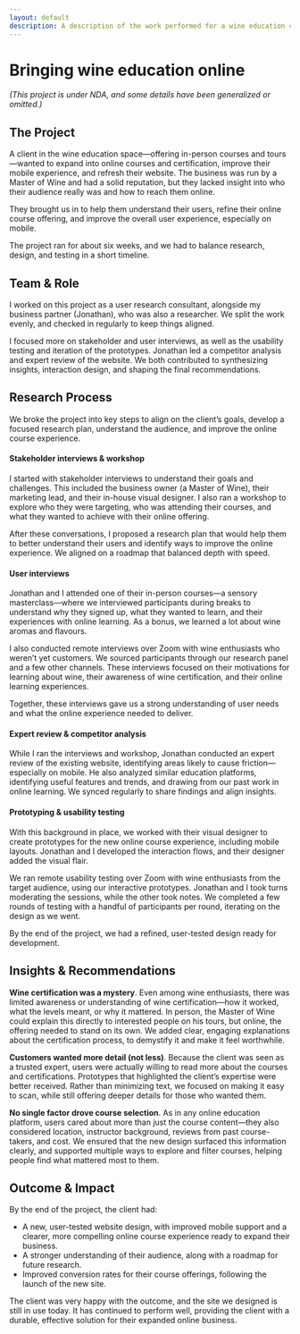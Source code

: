 ```yaml
---
layout: default
description: A description of the work performed for a wine education company.
---
```


<div class="row case-study justify-content-center">
  <div class="col-12 col-sm-8 offset-sm-2">
    <h1>Bringing wine education online</h1>
  </div>
</div>

<div class="row case-study justify-content-center">
  <div class="col-10 offset-1 col-sm-10 offset-sm-1 col-md-8 offset-md-2 col-lg-8 offset-lg-2">
    <p><em>(This project is under NDA, and some details have been generalized or omitted.)</em></p>
    <h2>The Project</h2>
    <p>A client in the wine education space&mdash;offering in-person courses and tours&mdash;wanted to expand into online courses and certification, improve their mobile experience, and refresh their website. The business was run by a Master of Wine and had a solid reputation, but they lacked insight into who their audience really was and how to reach them online.</p>
    <p>They brought us in to help them understand their users, refine their online course offering, and improve the overall user experience, especially on mobile.</p>
    <p>The project ran for about six weeks, and we had to balance research, design, and testing in a short timeline.</p>
  </div>
</div>

<div class="row case-study justify-content-center">
  <div class="col-10 offset-1 col-sm-10 offset-sm-1 col-md-8 offset-md-2 col-lg-8 offset-lg-2">
    <h2>Team &amp; Role</h2>
    <p>I worked on this project as a user research consultant, alongside my business partner (Jonathan), who was also a researcher. We split the work evenly, and checked in regularly to keep things aligned.</p>
    <p>I focused more on stakeholder and user interviews, as well as the usability testing and iteration of the prototypes. Jonathan led a competitor analysis and expert review of the website. We both contributed to synthesizing insights, interaction design, and shaping the final recommendations.</p>
  </div>
</div>

<div class="row case-study justify-content-center">
  <div class="col-10 offset-1 col-sm-10 offset-sm-1 col-md-8 offset-md-2 col-lg-8 offset-lg-2">
    <h2>Research Process</h2>
    <p>We broke the project into key steps to align on the client’s goals, develop a focused research plan, understand the audience, and improve the online course experience.</p>
    <h4>Stakeholder interviews &amp; workshop</h4>
    <p>I started with stakeholder interviews to understand their goals and challenges. This included the business owner (a Master of Wine), their marketing lead, and their in-house visual designer. I also ran a workshop to explore who they were targeting, who was attending their courses, and what they wanted to achieve with their online offering. </p>
    <p>After these conversations, I proposed a research plan that would help them to better understand their users and identify ways to improve the online experience. We aligned on a roadmap that balanced depth with speed.</p>
    <h4>User interviews</h4>
    <p>Jonathan and I attended one of their in-person courses&mdash;a sensory masterclass&mdash;where we interviewed participants during breaks to understand why they signed up, what they wanted to learn, and their experiences with online learning. As a bonus, we learned a lot about wine aromas and flavours.</p>
    <p>I also conducted remote interviews over Zoom with wine enthusiasts who weren’t yet customers. We sourced participants through our research panel and a few other channels. These interviews focused on their motivations for learning about wine, their awareness of wine certification, and their online learning experiences.</p>
    <p>Together, these interviews gave us a strong understanding of user needs and what the online experience needed to deliver.</p>
    <h4>Expert review &amp; competitor analysis</h4>
    <p>While I ran the interviews and workshop, Jonathan conducted an expert review of the existing website, identifying areas likely to cause friction&mdash;especially on mobile. He also analyzed similar education platforms, identifying useful features and trends, and drawing from our past work in online learning. We synced regularly to share findings and align insights.</p>
    <h4>Prototyping &amp; usability testing</h4>
    <p>With this background in place, we worked with their visual designer to create prototypes for the new online course experience, including mobile layouts. Jonathan and I developed the interaction flows, and their designer added the visual flair.</p>
    <p>We ran remote usability testing over Zoom with wine enthusiasts from the target audience, using our interactive prototypes. Jonathan and I took turns moderating the sessions, while the other took notes. We completed a few rounds of testing with a handful of participants per round, iterating on the design as we went.</p>
    <p>By the end of the project, we had a refined, user-tested design ready for development.</p>
  </div>
</div>

<div class="row case-study justify-content-center">
  <div class="col-10 offset-1 col-sm-10 offset-sm-1 col-md-8 offset-md-2 col-lg-8 offset-lg-2">
    <h2>Insights &amp; Recommendations</h2>
    <p><strong>Wine certification was a mystery</strong>. Even among wine enthusiasts, there was limited awareness or understanding of wine certification&mdash;how it worked, what the levels meant, or why it mattered. In person, the Master of Wine could explain this directly to interested people on his tours, but online, the offering needed to stand on its own. We added clear, engaging explanations about the certification process, to demystify it and make it feel worthwhile.</p>
    <p><strong>Customers wanted more detail (not less)</strong>. Because the client was seen as a trusted expert, users were actually willing to read more about the courses and certifications. Prototypes that highlighted the client’s expertise were better received. Rather than minimizing text, we focused on making it easy to scan, while still offering deeper details for those who wanted them.</p>
    <p><strong>No single factor drove course selection</strong>. As in any online education platform, users cared about more than just the course content&mdash;they also considered location, instructor background, reviews from past course-takers, and cost. We ensured that the new design surfaced this information clearly, and supported multiple ways to explore and filter courses, helping people find what mattered most to them.</p>
  </div>
</div>

<div class="row case-study justify-content-center p-b-30">
  <div class="col-10 offset-1 col-sm-10 offset-sm-1 col-md-8 offset-md-2 col-lg-8 offset-lg-2">
    <h2>Outcome &amp; Impact</h2>
    <p>By the end of the project, the client had:</p>
    <ul>
      <li>A new, user-tested website design, with improved mobile support and a clearer, more compelling online course experience ready to expand their business.</li>
      <li>A stronger understanding of their audience, along with a roadmap for future research.</li>
      <li>Improved conversion rates for their course offerings, following the launch of the new site.</li>
    </ul>
    <p>The client was very happy with the outcome, and the site we designed is still in use today. It has continued to perform well, providing the client with a durable, effective solution for their expanded online business.</p>
  </div>
</div>
